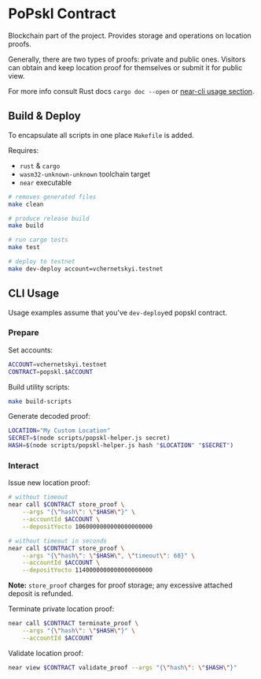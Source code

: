 # PoPskl Contract

Blockchain part of the project.
Provides storage and operations on location proofs.

Generally, there are two types of proofs: private and public ones. 
Visitors can obtain and keep location proof for themselves or submit it for public view.

For more info consult Rust docs `cargo doc --open` or [near-cli usage section](#usage).

## Build & Deploy

To encapsulate all scripts in one place `Makefile` is added.

Requires:
* `rust` & `cargo`
* `wasm32-unknown-unknown` toolchain target
* `near` executable

```bash
# removes generated files
make clean

# produce release build
make build

# run cargo tests
make test

# deploy to testnet
make dev-deploy account=vchernetskyi.testnet
```

## CLI Usage

Usage examples assume that you've `dev-deploy`ed popskl contract.

### Prepare

Set accounts:
```bash
ACCOUNT=vchernetskyi.testnet
CONTRACT=popskl.$ACCOUNT
```

Build utility scripts:
```bash
make build-scripts
```

Generate decoded proof:
```bash
LOCATION="My Custom Location"
SECRET=$(node scripts/popskl-helper.js secret)
HASH=$(node scripts/popskl-helper.js hash "$LOCATION" "$SECRET")
```

### Interact

Issue new location proof:
```bash
# without timeout
near call $CONTRACT store_proof \
    --args "{\"hash\": \"$HASH\"}" \
    --accountId $ACCOUNT \
    --depositYocto 1060000000000000000000

# without timeout in seconds
near call $CONTRACT store_proof \
    --args "{\"hash\": \"$HASH\", \"timeout\": 60}" \
    --accountId $ACCOUNT \
    --depositYocto 1140000000000000000000
```
**Note:** `store_proof` charges for proof storage; any excessive attached deposit is refunded.

Terminate private location proof:
```bash
near call $CONTRACT terminate_proof \
    --args "{\"hash\": \"$HASH\"}" \
    --accountId $ACCOUNT
```

Validate location proof:
```bash
near view $CONTRACT validate_proof --args "{\"hash\": \"$HASH\"}"
```
